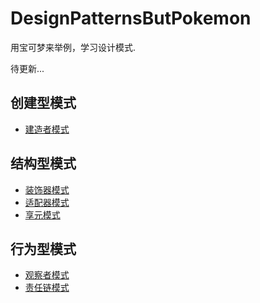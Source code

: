 # DesignPatternsButPokemon
用宝可梦来举例，学习设计模式.

待更新...

## 创建型模式
- [建造者模式](https://github.com/PocketSWPU/DesignPatternsButPokemon/tree/main/src/creatingPatterns/builder)

## 结构型模式
-  [装饰器模式](https://github.com/PocketSWPU/DesignPatternsButPokemon/tree/main/src/structuralPatterns/decorator)
-  [适配器模式](https://github.com/PocketSWPU/DesignPatternsButPokemon/tree/main/src/structuralPatterns/adapter)
-  [享元模式](https://github.com/PocketSWPU/DesignPatternsButPokemon/tree/main/src/structuralPatterns/flyweight)

## 行为型模式
- [观察者模式](https://github.com/PocketSWPU/DesignPatternsButPokemon/tree/main/src/BehavioralPatterns/observer)
- [责任链模式](https://github.com/PocketSWPU/DesignPatternsButPokemon/tree/main/src/BehavioralPatterns/chainOfResponsibility)

